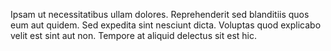 Ipsam ut necessitatibus ullam dolores. Reprehenderit sed blanditiis quos eum aut quidem. Sed expedita sint nesciunt dicta. Voluptas quod explicabo velit est sint aut non. Tempore at aliquid delectus sit est hic.